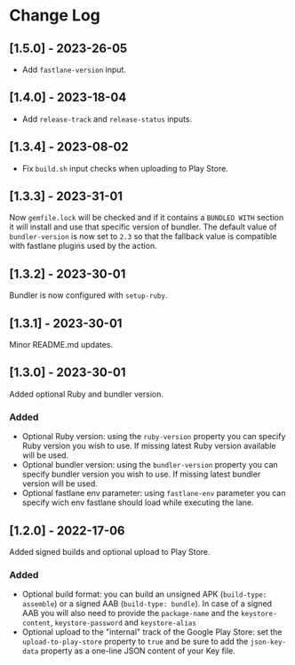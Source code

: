 # Change Log

## [1.5.0] - 2023-26-05
- Add `fastlane-version` input.

## [1.4.0] - 2023-18-04
- Add `release-track` and `release-status` inputs.

## [1.3.4] - 2023-08-02

- Fix `build.sh` input checks when uploading to Play Store.

## [1.3.3] - 2023-31-01

Now `gemfile.lock` will be checked and if it contains a `BUNDLED WITH` section it will install and use that specific version of bundler.
The default value of `bundler-version` is now set to `2.3` so that the fallback value is compatible with fastlane plugins used by the action.

## [1.3.2] - 2023-30-01

Bundler is now configured with `setup-ruby`.

## [1.3.1] - 2023-30-01

Minor README.md updates.

## [1.3.0] - 2023-30-01

Added optional Ruby and bundler version.

### Added

- Optional Ruby version: using the `ruby-version` property you can specify Ruby version you wish to use. If missing latest Ruby version available will be used.
- Optional bundler version: using the `bundler-version` property you can specify bundler version you wish to use. If missing latest bundler version will be used.
- Optional fastlane env parameter: using `fastlane-env` parameter you can specify wich env fastlane should load while executing the lane.

## [1.2.0] - 2022-17-06

Added signed builds and optional upload to Play Store.

### Added

- Optional build format: you can build an unsigned APK (`build-type: assemble`) or a signed AAB (`build-type: bundle`). In case of a signed AAB you will also need to provide the `package-name` and the `keystore-content`, `keystore-password` and `keystore-alias`
- Optional upload to the "internal" track of the Google Play Store: set the `upload-to-play-store` property to `true` and be sure to add the `json-key-data` property as a one-line JSON content of your Key file.
